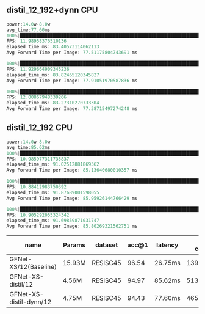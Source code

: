 ## distil_12_192+dynn CPU
```javascript
power:14.0w-8.0w
avg_time:77.60ms
100%|███████████████████████████████████████████████████████████████████████████████████████████████████████████████████████████████████████| 6300/6300 [08:45<00:00, 11.99it/s]
FPS: 11.98958376510136
elapsed_time_ms: 83.40573114062113
Avg Forward Time per Image: 77.51175804743691 ms

100%|███████████████████████████████████████████████████████████████████████████████████████████████████████████████████████████████████████| 6300/6300 [08:48<00:00, 11.93it/s]
FPS: 11.929664909345236
elapsed_time_ms: 83.82465120345827
Avg Forward Time per Image: 77.91051970587836 ms

100%|███████████████████████████████████████████████████████████████████████████████████████████████████████████████████████████████████████| 6300/6300 [08:44<00:00, 12.01it/s]
FPS: 12.00867948339266
elapsed_time_ms: 83.27310270733304
Avg Forward Time per Image: 77.38715497274248 ms
```
## distil_12_192 CPU
```javascript
power:14.0w-8.0w
avg_time:85.62ms
100%|███████████████████████████████████████████████████████████████████████████████████████████████████████████████████████████████████████| 6300/6300 [09:33<00:00, 10.99it/s]
FPS: 10.985977311735837
elapsed_time_ms: 91.02512881869362
Avg Forward Time per Image: 85.13640680010357 ms

100%|███████████████████████████████████████████████████████████████████████████████████████████████████████████████████████████████████████| 6300/6300 [09:38<00:00, 10.88it/s]
FPS: 10.88412983750392
elapsed_time_ms: 91.87689001598055
Avg Forward Time per Image: 85.95926144766429 ms

100%|███████████████████████████████████████████████████████████████████████████████████████████████████████████████████████████████████████| 6300/6300 [09:37<00:00, 10.91it/s]
FPS: 10.905292055324342
elapsed_time_ms: 91.69859871031747
Avg Forward Time per Image: 85.80269321562751 ms
```
| name | Params | dataset | acc@1 | latency | energy consumption |
| --- | --- | --- | --- | --- | --- |
| GFNet-XS/12(Baseline) | 15.93M | RESISC45 | 96.54 | 26.75ms | 139.1mJ/0% |
| GFNet-XS-distil/12 | 4.56M | RESISC45 | 94.97 | 85.62ms | 513.72mJ/57.85% |
| GFNet-XS-distil-dynn/12 | 4.75M | RESISC45 | 94.43 | 77.60ms | 465.60mJ/64.74% |
